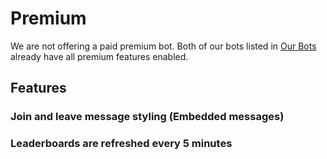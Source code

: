# Premium

We are not offering a paid premium bot. Both of our bots listed in [Our Bots](/es/getting-started/our-bots.md) already have all premium features enabled.

## Features

### Join and leave message styling \(Embedded messages\)

### Leaderboards are refreshed every 5 minutes

